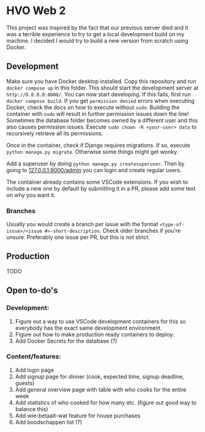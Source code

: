 # HVO Web 2

This project was inspired by the fact that our previous server died and it was a terrible experience to try to get a local development build on my machine. I decided I would try to build a new version from scratch using Docker.

## Development

Make sure you have Docker desktop installed. Copy this repository and run `docker compose up` in this folder. This should start the development server at `http://0.0.0.0:8000/`. You can now start developing. If this fails, first run `docker compose build`. If you get `permission denied` errors when executing Docker, check the docs on how to execute without `sudo`. Building the container with `sudo` will result in further permission issues down the line! Sometimes the database folder becomes owned by a different user and this also causes permission issues. Execute `sudo chown -R <your-user> data` to recursively retrieve all its permissions.

Once in the container, check if Django requires migrations. If so, execute `python manage.py migrate`. Otherwise some things might get wonky.

Add a superuser by doing `python manage.py createsuperuser`. Then by going to [127.0.0.1:8000/admin](127.0.0.1:8000/admin) you can login and create regular users.

The container already contains some VSCode extensions. If you wish to include a new one by default by submitting it in a PR, please add some text on why you want it.

### Branches

Usually you would create a branch per issue with the format `<type-of-issue>/<issue #>-short-description`. Check older branches if you're unsure. Preferably one issue per PR, but this is not strict.

## Production

TODO

## Open to-do's

### Development:

1. Figure out a way to use VSCode development containers for this so everybody has the exact same development environment.
2. Figure out how to make production ready containers to deploy.
3. Add Docker Secrets for the database (?)

### Content/features:

1. Add login page
2. Add signup page for dinner (cook, expected time, signup deadline, guests)
3. Add general overview page with table with who cooks for the entire week
4. Add statistics of who cooked for how many etc. (figure out good way to balance this)
5. Add wie-betaalt-wat feature for house purchases
6. Add boodschappen list (?)